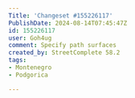 ```yaml
---
Title: 'Changeset #155226117'
PublishDate: 2024-08-14T07:45:47Z
id: 155226117
user: Goh4ug
comment: Specify path surfaces
created_by: StreetComplete 58.2
tags:
- Montenegro
- Podgorica

---
```

